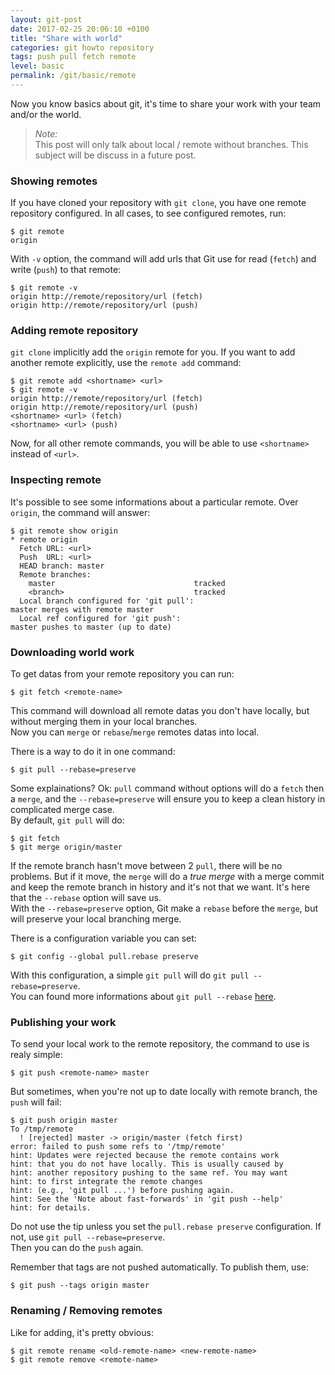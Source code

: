 ```yaml
---
layout: git-post
date: 2017-02-25 20:06:10 +0100
title: "Share with world"
categories: git howto repository
tags: push pull fetch remote
level: basic
permalink: /git/basic/remote
---
```


Now you know basics about git, it's time to share your work with your team and/or the world.

> *Note:*  
> This post will only talk about local / remote without branches. This subject will be discuss in a future post.

### Showing remotes

If you have cloned your repository with `git clone`, you have one remote repository configured. In all cases, to see configured remotes, run:

    $ git remote
    origin

With `-v` option, the command will add urls that Git use for read (`fetch`) and write (`push`) to that remote:

    $ git remote -v
    origin http://remote/repository/url (fetch)
    origin http://remote/repository/url (push)

### Adding remote repository

`git clone` implicitly add the `origin` remote for you. If you want to add another remote explicitly, use the `remote add` command:

    $ git remote add <shortname> <url>
    $ git remote -v
    origin http://remote/repository/url (fetch)
    origin http://remote/repository/url (push)
    <shortname> <url> (fetch)
    <shortname> <url> (push)

Now, for all other remote commands, you will be able to use `<shortname>` instead of `<url>`.

### Inspecting remote

It's possible to see some informations about a particular remote. Over `origin`, the command will answer:

    $ git remote show origin
    * remote origin
      Fetch URL: <url>
      Push  URL: <url>
      HEAD branch: master
      Remote branches:
        master                               tracked
        <branch>                             tracked
      Local branch configured for 'git pull':
	master merges with remote master
      Local ref configured for 'git push':
	master pushes to master (up to date)

### Downloading world work

To get datas from your remote repository you can run:

    $ git fetch <remote-name>

This command will download all remote datas you don't have locally, but without merging them in your local branches.  
Now you can `merge` or `rebase`/`merge` remotes datas into local.  
  
There is a way to do it in one command:

    $ git pull --rebase=preserve

Some explainations? Ok: `pull` command without options will do a `fetch` then a `merge`, and the `--rebase=preserve` will ensure you to keep a clean history in complicated merge case.  
By default, `git pull` will do:

    $ git fetch
    $ git merge origin/master

If the remote branch hasn't move between 2 `pull`, there will be no problems. But if it move, the `merge` will do a *true merge* with a merge commit and keep the remote branch in history and it's not that we want. It's here that the `--rebase` option will save us.  
With the `--rebase=preserve` option, Git make a `rebase` before the `merge`, but will preserve your local branching merge.

There is a configuration variable you can set:

    $ git config --global pull.rebase preserve

With this configuration, a simple `git pull` will do `git pull --rebase=preserve`.  
You can found more informations about `git pull --rebase` [here](https://delicious-insights.com/en/posts/getting-solid-at-git-rebase-vs-merge/#the-git-pull-and-pull-push-reflex-trap).

### Publishing your work

To send your local work to the remote repository, the command to use is realy simple:

    $ git push <remote-name> master

But sometimes, when you're not up to date locally with remote branch, the `push` will fail:

    $ git push origin master
    To /tmp/remote
      ! [rejected] master -> origin/master (fetch first)
    error: failed to push some refs to '/tmp/remote'
    hint: Updates were rejected because the remote contains work
    hint: that you do not have locally. This is usually caused by
    hint: another repository pushing to the same ref. You may want
    hint: to first integrate the remote changes
    hint: (e.g., 'git pull ...') before pushing again.
    hint: See the 'Note about fast-forwards' in 'git push --help'
    hint: for details.

Do not use the tip unless you set the `pull.rebase preserve` configuration. If not, use `git pull --rebase=preserve`.  
Then you can do the `push` again.
  
Remember that tags are not pushed automatically. To publish them, use:

    $ git push --tags origin master


### Renaming / Removing remotes

Like for adding, it's pretty obvious:

    $ git remote rename <old-remote-name> <new-remote-name>
    $ git remote remove <remote-name>
